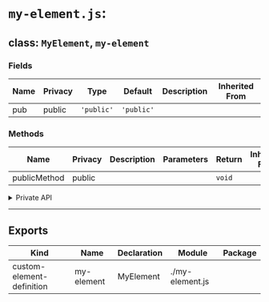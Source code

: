 # `my-element.js`:

## class: `MyElement`, `my-element`

### Fields

| Name | Privacy | Type       | Default    | Description | Inherited From |
| ---- | ------- | ---------- | ---------- | ----------- | -------------- |
| pub  | public  | `'public'` | `'public'` |             |                |

### Methods

| Name         | Privacy | Description | Parameters | Return | Inherited From |
| ------------ | ------- | ----------- | ---------- | ------ | -------------- |
| publicMethod | public  |             |            | `void` |                |

<details><summary>Private API</summary>

### Fields

| Name | Privacy   | Type          | Default       | Description | Inherited From |
| ---- | --------- | ------------- | ------------- | ----------- | -------------- |
| prot | protected | `'protected'` | `'protected'` |             |                |
| priv | private   | `'private'`   | `'private'`   |             |                |

### Methods

| Name            | Privacy   | Description | Parameters | Return | Inherited From |
| --------------- | --------- | ----------- | ---------- | ------ | -------------- |
| protectedMethod | protected |             |            | `void` |                |
| privateMethod   | private   |             |            | `void` |                |

</details>

<hr/>

## Exports

| Kind                      | Name       | Declaration | Module          | Package |
| ------------------------- | ---------- | ----------- | --------------- | ------- |
| custom-element-definition | my-element | MyElement   | ./my-element.js |         |
